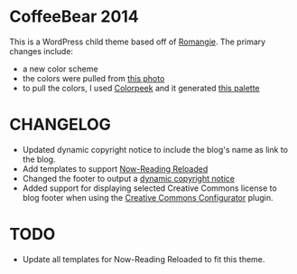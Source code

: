 CoffeeBear 2014
================================

This is a WordPress child theme based off of [Romangie](http://themes.tobscore.com/romangie/). The primary changes include:
* a new color scheme
 * the colors were pulled from [this photo](http://www.flickr.com/photos/manzabar/11317172075/)
 * to pull the colors, I used [Colorpeek](http://colorpeek.com/) and it generated [this palette](http://colorpeek.com/#b8703f,1e1612,6e4a31,4b3223,eacc7d,52543b,879759,514a44)

CHANGELOG
================================
* Updated dynamic copyright notice to include the blog's name as link to the blog.
* Add templates to support [Now-Reading Reloaded](http://wordpress.org/plugins/now-reading-reloaded/)
* Changed the footer to output a [dynamic copyright notice](http://www.wpbeginner.com/wp-tutorials/how-to-add-a-dynamic-copyright-date-in-wordpress-footer/)
* Added support for displaying selected Creative Commons license to blog footer when using the [Creative Commons Configurator](http://wordpress.org/plugins/creative-commons-configurator-1/) plugin.

TODO
================================
* Update all templates for Now-Reading Reloaded to fit this theme.